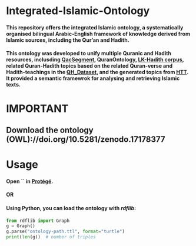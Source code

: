 # Integrated-Islamic-Ontology
#### This repository offers the **integrated Islamic ontology**, a systematically organised bilingual Arabic-English framework of knowledge derived from Islamic sources, including the Qur’an and Hadith.
  
#### This ontology was developed to unify multiple Quranic and Hadith resources, inclusding [QacSegment](http://textminingthequran.com/data/QacSegment.json), QuranOntology, [LK-Hadith corpus](https://github.com/ShathaTm/LK-Hadith-Corpus), related Quran-Hadith topics based on the related Quran-verse and Hadith-teachings in the [QH_Dataset](https://github.com/ShathaTm/Quran_Hadith_Datasets/blob/main/QH_Dataset.csv), and the generated topics from [HTT](https://github.com/Ibtisam-a/Hadith-Topics-using-GPT4/blob/main/Hadith-Teaching-Topics_HTT.xlsx). It provided a semantic framewrok for analysing and retrieving Islamic texts.

# IMPORTANT
## Download the ontology (OWL)://doi.org/10.5281/zenodo.17178377

# Usage
#### Open `` in [Protégé](https://protege.stanford.edu/).
#### OR <br>
#### Using Python, you can load the ontology with *rdflib*:

```Python
from rdflib import Graph
g = Graph()
g.parse("ontology-path.ttl", format="turtle")
print(len(g))  # number of triples
